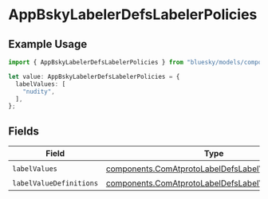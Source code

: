 # AppBskyLabelerDefsLabelerPolicies

## Example Usage

```typescript
import { AppBskyLabelerDefsLabelerPolicies } from "bluesky/models/components";

let value: AppBskyLabelerDefsLabelerPolicies = {
  labelValues: [
    "nudity",
  ],
};
```

## Fields

| Field                                                                                                                      | Type                                                                                                                       | Required                                                                                                                   | Description                                                                                                                |
| -------------------------------------------------------------------------------------------------------------------------- | -------------------------------------------------------------------------------------------------------------------------- | -------------------------------------------------------------------------------------------------------------------------- | -------------------------------------------------------------------------------------------------------------------------- |
| `labelValues`                                                                                                              | [components.ComAtprotoLabelDefsLabelValue](../../models/components/comatprotolabeldefslabelvalue.md)[]                     | :heavy_check_mark:                                                                                                         | N/A                                                                                                                        |
| `labelValueDefinitions`                                                                                                    | [components.ComAtprotoLabelDefsLabelValueDefinition](../../models/components/comatprotolabeldefslabelvaluedefinition.md)[] | :heavy_minus_sign:                                                                                                         | N/A                                                                                                                        |